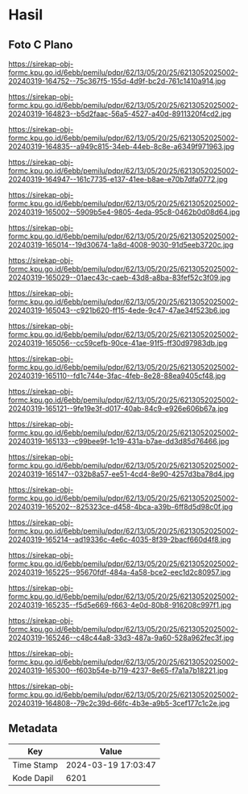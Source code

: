 # Hasil

## Foto C Plano

https://sirekap-obj-formc.kpu.go.id/6ebb/pemilu/pdpr/62/13/05/20/25/6213052025002-20240319-164752--75c367f5-155d-4d9f-bc2d-761c1410a914.jpg

https://sirekap-obj-formc.kpu.go.id/6ebb/pemilu/pdpr/62/13/05/20/25/6213052025002-20240319-164823--b5d2faac-56a5-4527-a40d-8911320f4cd2.jpg

https://sirekap-obj-formc.kpu.go.id/6ebb/pemilu/pdpr/62/13/05/20/25/6213052025002-20240319-164835--a949c815-34eb-44eb-8c8e-a6349f971963.jpg

https://sirekap-obj-formc.kpu.go.id/6ebb/pemilu/pdpr/62/13/05/20/25/6213052025002-20240319-164947--161c7735-e137-41ee-b8ae-e70b7dfa0772.jpg

https://sirekap-obj-formc.kpu.go.id/6ebb/pemilu/pdpr/62/13/05/20/25/6213052025002-20240319-165002--5909b5e4-9805-4eda-95c8-0462b0d08d64.jpg

https://sirekap-obj-formc.kpu.go.id/6ebb/pemilu/pdpr/62/13/05/20/25/6213052025002-20240319-165014--19d30674-1a8d-4008-9030-91d5eeb3720c.jpg

https://sirekap-obj-formc.kpu.go.id/6ebb/pemilu/pdpr/62/13/05/20/25/6213052025002-20240319-165029--01aec43c-caeb-43d8-a8ba-83fef52c3f09.jpg

https://sirekap-obj-formc.kpu.go.id/6ebb/pemilu/pdpr/62/13/05/20/25/6213052025002-20240319-165043--c921b620-ff15-4ede-9c47-47ae34f523b6.jpg

https://sirekap-obj-formc.kpu.go.id/6ebb/pemilu/pdpr/62/13/05/20/25/6213052025002-20240319-165056--cc59cefb-90ce-41ae-91f5-ff30d97983db.jpg

https://sirekap-obj-formc.kpu.go.id/6ebb/pemilu/pdpr/62/13/05/20/25/6213052025002-20240319-165110--fd1c744e-3fac-4feb-8e28-88ea9405cf48.jpg

https://sirekap-obj-formc.kpu.go.id/6ebb/pemilu/pdpr/62/13/05/20/25/6213052025002-20240319-165121--9fe19e3f-d017-40ab-84c9-e926e606b67a.jpg

https://sirekap-obj-formc.kpu.go.id/6ebb/pemilu/pdpr/62/13/05/20/25/6213052025002-20240319-165133--c99bee9f-1c19-431a-b7ae-dd3d85d76466.jpg

https://sirekap-obj-formc.kpu.go.id/6ebb/pemilu/pdpr/62/13/05/20/25/6213052025002-20240319-165147--032b8a57-ee51-4cd4-8e90-4257d3ba78d4.jpg

https://sirekap-obj-formc.kpu.go.id/6ebb/pemilu/pdpr/62/13/05/20/25/6213052025002-20240319-165202--825323ce-d458-4bca-a39b-6ff8d5d98c0f.jpg

https://sirekap-obj-formc.kpu.go.id/6ebb/pemilu/pdpr/62/13/05/20/25/6213052025002-20240319-165214--ad19336c-4e6c-4035-8f39-2bacf660d4f8.jpg

https://sirekap-obj-formc.kpu.go.id/6ebb/pemilu/pdpr/62/13/05/20/25/6213052025002-20240319-165225--95670fdf-484a-4a58-bce2-eec1d2c80957.jpg

https://sirekap-obj-formc.kpu.go.id/6ebb/pemilu/pdpr/62/13/05/20/25/6213052025002-20240319-165235--f5d5e669-f663-4e0d-80b8-916208c997f1.jpg

https://sirekap-obj-formc.kpu.go.id/6ebb/pemilu/pdpr/62/13/05/20/25/6213052025002-20240319-165246--c48c44a8-33d3-487a-9a60-528a962fec3f.jpg

https://sirekap-obj-formc.kpu.go.id/6ebb/pemilu/pdpr/62/13/05/20/25/6213052025002-20240319-165300--f603b54e-b719-4237-8e65-f7a1a7b18221.jpg

https://sirekap-obj-formc.kpu.go.id/6ebb/pemilu/pdpr/62/13/05/20/25/6213052025002-20240319-164808--79c2c39d-66fc-4b3e-a9b5-3cef177c1c2e.jpg


## Metadata

| Key        | Value               |
| ---------- | ------------------- |
| Time Stamp | 2024-03-19 17:03:47 |
| Kode Dapil | 6201                |



